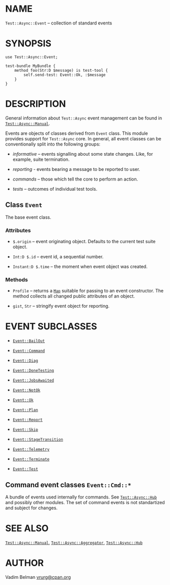 NAME
====

`Test::Async::Event` – collection of standard events

SYNOPSIS
========

    use Test::Async::Event;

    test-bundle MyBundle {
        method foo(Str:D $message) is test-tool {
            self.send-test: Event::Ok, :$message
        }
    }

DESCRIPTION
===========



General information about `Test::Async` event management can be found in [`Test::Async::Manual`](Manual.md).

Events are objects of classes derived from `Event` class. This module provides support for `Test::Async` core. In general, all event classes can be conventionally split into the following groups:

  * *informative* – events signalling about some state changes. Like, for example, suite termination.

  * *reporting* - events bearing a message to be reported to user.

  * *commands* – those which tell the core to perform an action.

  * *tests* – outcomes of individual test tools.

Class `Event`
-------------

The base event class.

### Attributes

  * `$.origin` – event originating object. Defaults to the current test suite object.

  * `Int:D $.id` – event id, a sequential number.

  * `Instant:D $.time` – the moment when event object was created.

### Methods

  * `Profile` – returns a [`Map`](https://docs.raku.org/type/Map) suitable for passing to an event constructor. The method collects all changed public attributes of an object.

  * `gist`, `Str` – stringify event object for reporting.

EVENT SUBCLASSES
================

  * [`Event::BailOut`](Event/BailOut.md)

  * [`Event::Command`](Event/Command.md)

  * [`Event::Diag`](Event/Diag.md)

  * [`Event::DoneTesting`](Event/DoneTesting.md)

  * [`Event::JobsAwaited`](Event/JobsAwaited.md)

  * [`Event::NotOk`](Event/NotOk.md)

  * [`Event::Ok`](Event/Ok.md)

  * [`Event::Plan`](Event/Plan.md)

  * [`Event::Report`](Event/Report.md)

  * [`Event::Skip`](Event/Skip.md)

  * [`Event::StageTransition`](Event/StageTransition.md)

  * [`Event::Telemetry`](Event/Telemetry.md)

  * [`Event::Terminate`](Event/Terminate.md)

  * [`Event::Test`](Event/Test.md)

Command event classes `Event::Cmd::*`
-------------------------------------

A bundle of events used internally for commands. See [`Test::Async::Hub`](Hub.md) and possibly other modules. The set of command events is not standartized and subject for changes.

SEE ALSO
========

[`Test::Async::Manual`](Manual.md), [`Test::Async::Aggregator`](Aggregator.md), [`Test::Async::Hub`](Hub.md)

AUTHOR
======

Vadim Belman <vrurg@cpan.org>

